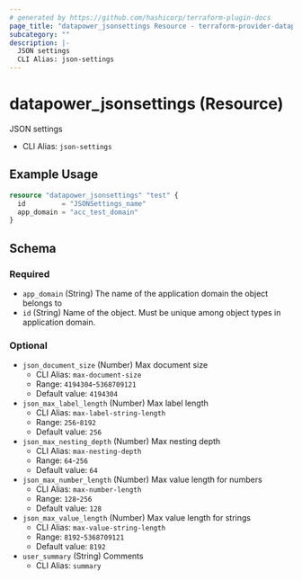```yaml
---
# generated by https://github.com/hashicorp/terraform-plugin-docs
page_title: "datapower_jsonsettings Resource - terraform-provider-datapower"
subcategory: ""
description: |-
  JSON settings
  CLI Alias: json-settings
---
```


# datapower_jsonsettings (Resource)

JSON settings
  - CLI Alias: `json-settings`

## Example Usage

```terraform
resource "datapower_jsonsettings" "test" {
  id         = "JSONSettings_name"
  app_domain = "acc_test_domain"
}
```

<!-- schema generated by tfplugindocs -->
## Schema

### Required

- `app_domain` (String) The name of the application domain the object belongs to
- `id` (String) Name of the object. Must be unique among object types in application domain.

### Optional

- `json_document_size` (Number) Max document size
  - CLI Alias: `max-document-size`
  - Range: `4194304`-`5368709121`
  - Default value: `4194304`
- `json_max_label_length` (Number) Max label length
  - CLI Alias: `max-label-string-length`
  - Range: `256`-`8192`
  - Default value: `256`
- `json_max_nesting_depth` (Number) Max nesting depth
  - CLI Alias: `max-nesting-depth`
  - Range: `64`-`256`
  - Default value: `64`
- `json_max_number_length` (Number) Max value length for numbers
  - CLI Alias: `max-number-length`
  - Range: `128`-`256`
  - Default value: `128`
- `json_max_value_length` (Number) Max value length for strings
  - CLI Alias: `max-value-string-length`
  - Range: `8192`-`5368709121`
  - Default value: `8192`
- `user_summary` (String) Comments
  - CLI Alias: `summary`
